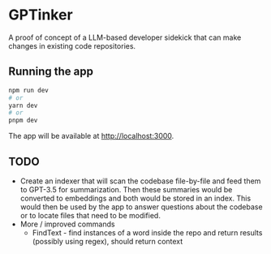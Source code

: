 # GPTinker

A proof of concept of a LLM-based developer sidekick that can make changes in existing code repositories.

## Running the app

```bash
npm run dev
# or
yarn dev
# or
pnpm dev
```

The app will be available at [http://localhost:3000](http://localhost:3000).

## TODO

* Create an indexer that will scan the codebase file-by-file and feed them to GPT-3.5 for summarization. Then these summaries would be converted to embeddings and both would be stored in an index. This would then be used by the app to answer questions about the codebase or to locate files that need to be modified.
* More / improved commands
  * FindText - find instances of a word inside the repo and return results (possibly using regex), should return context